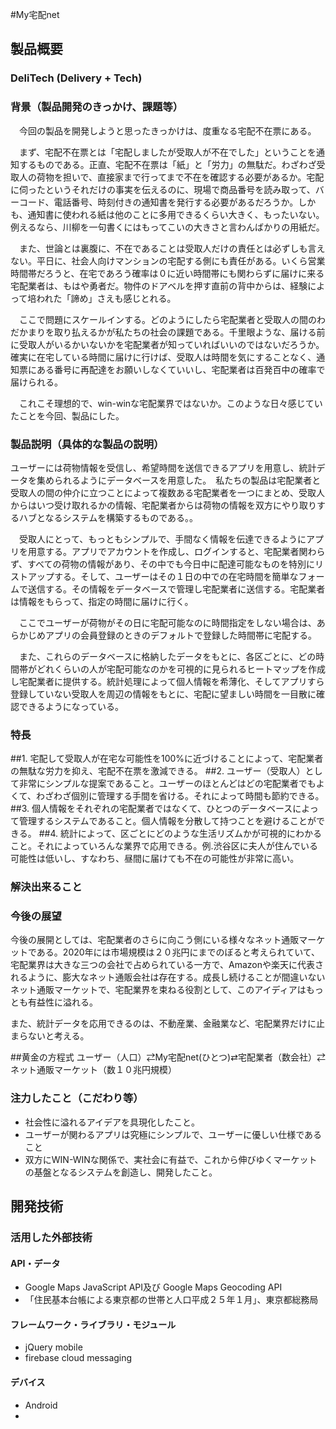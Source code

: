 #My宅配net

## 製品概要
### DeliTech (Delivery + Tech)

### 背景（製品開発のきっかけ、課題等）
　今回の製品を開発しようと思ったきっかけは、度重なる宅配不在票にある。
  
　まず、宅配不在票とは「宅配しましたが受取人が不在でした」ということを通知するものである。正直、宅配不在票は「紙」と「労力」の無駄だ。わざわざ受取人の荷物を担いで、直接家まで行ってまで不在を確認する必要があるか。宅配に伺ったというそれだけの事実を伝えるのに、現場で商品番号を読み取って、バーコード、電話番号、時刻付きの通知書を発行する必要があるだろうか。しかも、通知書に使われる紙は他のことに多用できるくらい大きく、もったいない。例えるなら、川柳を一句書くにはもってこいの大きさと言わんばかりの用紙だ。　　
  
　また、世論とは裏腹に、不在であることは受取人だけの責任とは必ずしも言えない。平日に、社会人向けマンションの宅配する側にも責任がある。いくら営業時間帯だろうと、在宅であろう確率は０に近い時間帯にも関わらずに届けに来る宅配業者は、もはや勇者だ。物件のドアベルを押す直前の背中からは、経験によって培われた「諦め」さえも感じとれる。
  
　ここで問題にスケールインする。どのようにしたら宅配業者と受取人の間のわだかまりを取り払えるかが私たちの社会の課題である。千里眼ような、届ける前に受取人がいるかいないかを宅配業者が知っていればいいのではないだろうか。確実に在宅している時間に届けに行けば、受取人は時間を気にすることなく、通知票にある番号に再配達をお願いしなくていいし、宅配業者は百発百中の確率で届けられる。
 
　これこそ理想的で、win-winな宅配業界ではないか。このような日々感じていたことを今回、製品にした。
 
### 製品説明（具体的な製品の説明）
ユーザーには荷物情報を受信し、希望時間を送信できるアプリを用意し、統計データを集められるようにデータベースを用意した。　私たちの製品は宅配業者と受取人の間の仲介に立つことによって複数ある宅配業者を一つにまとめ、受取人からはいつ受け取れるかの情報、宅配業者からは荷物の情報を双方にやり取りするハブとなるシステムを構築するものである。。
 
　受取人にとって、もっともシンプルで、手間なく情報を伝達できるようにアプリを用意する。アプリでアカウントを作成し、ログインすると、宅配業者関わらず、すべての荷物の情報があり、その中でも今日中に配達可能なものを特別にリストアップする。そして、ユーザーはその１日の中での在宅時間を簡単なフォームで送信する。その情報をデータベースで管理し宅配業者に送信する。宅配業者は情報をもらって、指定の時間に届けに行く。
 
　ここでユーザーが荷物がその日に宅配可能なのに時間指定をしない場合は、あらかじめアプリの会員登録のときのデフォルトで登録した時間帯に宅配する。
 
　また、これらのデータベースに格納したデータをもとに、各区ごとに、どの時間帯がどれくらいの人が宅配可能なのかを可視的に見られるヒートマップを作成し宅配業者に提供する。統計処理によって個人情報を希薄化、そしてアプリすら登録していない受取人を周辺の情報をもとに、宅配に望ましい時間を一目散に確認できるようになっている。
 
### 特長
##1. 宅配して受取人が在宅な可能性を100%に近づけることによって、宅配業者の無駄な労力を抑え、宅配不在票を激減できる。
##2. ユーザー（受取人）として非常にシンプルな提案であること。ユーザーのほとんどはどの宅配業者でもよくて、わざわざ個別に管理する手間を省ける。それによって時間も節約できる。
##3. 個人情報をそれぞれの宅配業者ではなくて、ひとつのデータベースによって管理するシステムであること。個人情報を分散して持つことを避けることができる。
##4. 統計によって、区ごとにどのような生活リズムかが可視的にわかること。それによっていろんな業界で応用できる。例.渋谷区に夫人が住んでいる可能性は低いし、すなわち、昼間に届けても不在の可能性が非常に高い。

### 解決出来ること

### 今後の展望
今後の展開としては、宅配業者のさらに向こう側にいる様々なネット通販マーケットである。2020年には市場規模は２０兆円にまでのぼると考えられていて、宅配業界は大きな三つの会社で占められている一方で、Amazonや楽天に代表されるように、膨大なネット通販会社は存在する。成長し続けることが間違いないネット通販マーケットで、宅配業界を束ねる役割として、このアイディアはもっとも有益性に溢れる。

また、統計データを応用できるのは、不動産業、金融業など、宅配業界だけに止まらないと考える。

##黄金の方程式
 ユーザー（人口）⇄My宅配net(ひとつ)⇄宅配業者（数会社）⇄ネット通販マーケット（数１０兆円規模）
### 注力したこと（こだわり等）
* 社会性に溢れるアイデアを具現化したこと。
* ユーザーが関わるアプリは究極にシンプルで、ユーザーに優しい仕様であること
* 双方にWIN-WINな関係で、実社会に有益で、これから伸びゆくマーケットの基盤となるシステムを創造し、開発したこと。

## 開発技術
### 活用した外部技術
#### API・データ
* Google Maps JavaScript API及び Google Maps Geocoding API
* 「住民基本台帳による東京都の世帯と人口平成２５年１月」、東京都総務局

#### フレームワーク・ライブラリ・モジュール
* jQuery mobile
* firebase cloud messaging

#### デバイス
* Android
* 

